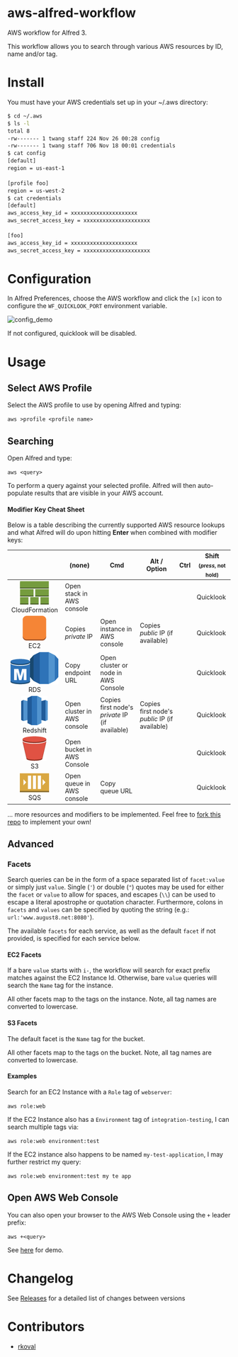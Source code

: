 aws-alfred-workflow
===================

AWS workflow for Alfred 3.

This workflow allows you to search through various AWS resources by ID, name and/or tag.

Install
=======

You must have your AWS credentials set up in your ~/.aws directory:

```bash
$ cd ~/.aws
$ ls -l
total 8
-rw------- 1 twang staff 224 Nov 26 00:28 config
-rw------- 1 twang staff 706 Nov 18 00:01 credentials
$ cat config
[default]
region = us-east-1

[profile foo]
region = us-west-2
$ cat credentials
[default]
aws_access_key_id = xxxxxxxxxxxxxxxxxxxxx
aws_secret_access_key = xxxxxxxxxxxxxxxxxxxxx

[foo]
aws_access_key_id = xxxxxxxxxxxxxxxxxxxxx
aws_secret_access_key = xxxxxxxxxxxxxxxxxxxxx
```

Configuration
=============
In Alfred Preferences, choose the AWS workflow and click the `[x]` icon to
configure the `WF_QUICKLOOK_PORT` environment variable.

![config_demo](https://raw.githubusercontent.com/twang817/aws-alfred-workflow/master/docs/config_env.png)

If not configured, quicklook will be disabled.

Usage
=====

Select AWS Profile
------------------
Select the AWS profile to use by opening Alfred and typing:

`aws >profile <profile name>`


## Searching
Open Alfred and type:

`aws <query>`

To perform a query against your selected profile. Alfred will then auto-populate results that are visible in your AWS account.


#### Modifier Key Cheat Sheet
Below is a table describing the currently supported AWS resource lookups and what Alfred will do upon hitting **Enter** when combined with modifier keys:

|                                                             | (none)                      | Cmd                                             | Alt / Option | Ctrl | Shift <sub>(_press_, not hold)</sub> |
| :---:                                                       | ---                         | ---                                             | ---        | ---  | ---                                  |
| ![](icons/cfn_stack.png)CloudFormation                      | Open stack in AWS console   |                                                 |            |      | Quicklook                            |
| ![](icons/ec2_instance.png)<br/>EC2                         | Copies _private_ IP         | Open instance in AWS console                    | Copies _public_ IP (if available) |      | Quicklook                            |
| ![](icons/db_instance.png)![](icons/db_cluster.png)<br/>RDS | Copy endpoint URL           | Open cluster or node in AWS Console             |                                          |      | Quicklook                            |
| ![](icons/services/redshift.png)<br/>Redshift               | Open cluster in AWS console | Copies first node's _private_ IP (if available) | Copies first node's _public_ IP (if available)    |      | Quicklook                            |
| ![](icons/s3_bucket.png)<br/>S3                             | Open bucket in AWS Console  |                                                 |            |      | Quicklook                            |
| ![](icons/sqs_queue.png)<br/>SQS                            | Open queue in AWS console   | Copy queue URL                                  |                         |      | Quicklook                            |

... more resources and modifiers to be implemented. Feel free to [fork this repo](#fork-destination-box) to implement your own!


## Advanced
### Facets

Search queries can be in the form of a space separated list of `facet:value` or
simply just `value`.  Single (`'`) or double (`"`) quotes may be used for either
the `facet` or `value` to allow for spaces,  and escapes (`\\`) can be used to
escape a literal apostrophe or quotation character.  Furthermore, colons in
`facets` and `values` can be specified by quoting the string (e.g.:
`url:'www.august8.net:8080'`).

The available `facets` for each service, as well as the default `facet` if not provided, is specified for each service below.

#### EC2 Facets

If a bare `value` starts with `i-`, the workflow will search for exact prefix matches against the EC2 Instance Id.  Otherwise, bare `value` queries will search the `Name` tag for the instance.

All other facets map to the tags on the instance.  Note, all tag names are
converted to lowercase.

#### S3 Facets

The default facet is the `Name` tag for the bucket.

All other facets map to the tags on the bucket.  Note, all tag names are converted to lowercase.

#### Examples

Search for an EC2 Instance with a `Role` tag of `webserver`:

`aws role:web`

If the EC2 Instance also has a `Environment` tag of `integration-testing`,
I can search multiple tags via:

`aws role:web environment:test`

If the EC2 instance also happens to be named `my-test-application`, I may
further restrict my query:

`aws role:web environment:test my te app`

Open AWS Web Console
--------------------
You can also open your browser to the AWS Web Console using the `+` leader
prefix:

`aws +<query>`

See [here](https://github.com/rkoval/alfred-aws-console-services-workflow) for demo.

Changelog
=========
See [Releases](https://github.com/twang817/aws-alfred-workflow/releases) for a detailed list of changes between versions

Contributors
============
* [rkoval](https://github.com/rkoval)
